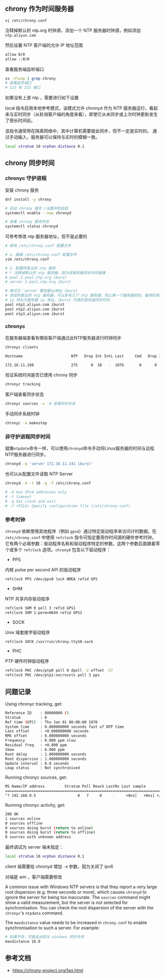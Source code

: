 ## chrony 作为时间服务器

`vi /etc/chrony.conf`

注释掉默认的 ntp.org 时钟源，添加一个 NTP 服务器时钟源，例如添加 `ntp.aliyun.com`

然后设置 NTP 客户端的允许 IP 地址范围

```bash
allow 0/0
allow ::0/0
```

查看服务端监听端口

```bash
ss -tlunp | grep chrony
# 查看监听端口
# 123 和 323 端口
```

如果没有上游 ntp ，需要进行如下设置

local 指令启用本地参考模式，该模式允许 chronyd 作为 NTP 服务器运行，看起来与实时同步（从轮询客户端的角度来看），即使它从未同步或上次时钟更新发生了很长时间前。

该指令通常用在隔离网络中，其中计算机需要彼此同步，但不一定是实时的。 通过手动输入，服务器可以保持与实时的模糊一致。

```bash
local stratum 10 orphan distance 0.1
```

## chrony 同步时间

### chronyc 守护进程

安装 chrony 服务

```bash
dnf install -y chrony

# 启动 chrony 服务 /设置开机自启
systemctl enable --now chronyd

# 查看 chrony 服务状态
systemctl status chronyd
```

可参考修改 ntp 服务器地址，但不是必要的

```bash
# 修改 /etc/chrony.conf 配置文件

# 1、编辑 /etc/chrony.conf 配置文件
vim /etc/chrony.conf

# 2、配置阿里云的 ntp 服务
# * 注释掉默认的 ntp 服务器，因为该服务器同步时间略慢
# pool 2.pool.ntp.org iburst
# server 2.pool.ntp.org iburst

# 格式为：server 服务器ip地址 iburst 
# 添加阿里云的 ntp 服务器，可以多写几个 ntp 服务器，防止第一个服务器宕机，备用的其他 ntp 服务器可以继续进行时间同步
# ip 地址为服务器 ip 地址，iburst 代表的是快速同步时间 
pool ntp1.aliyun.com iburst
pool ntp2.aliyun.com iburst
pool ntp3.aliyun.com iburst
```

### chronyc

在服务器端查看有哪些客户端通过此NTP服务器进行时钟同步

```bash
chronyc clients

Hostname                      NTP   Drop Int IntL Last     Cmd   Drop Int  Last

172.16.11.188                 275      0  10   -  1076       0      0   -     -
```

验证系统时间是否已使用 chrony 同步

```bash
chronyc tracking
```

客户端查看同步状态

```bash
chronyc sources -v  # 查看同步状态
```

手动同步系统时钟

```bash
chronyc -a makestep
```

### 非守护进程同步时间

就像`ntpdate`命令一样，可以使用`chronyd`命令手动将Linux服务器的时间与远程NTP服务器进行同步。

```bash
chronyd -q 'server 172.16.11.141 iburst'
```

也可以从配置文件读取 NTP Server

```bash
chronyd -4 -t 10 -q -f /etc/chrony.conf

# -4 Use IPv4 addresses only
# -t timeout
# -q Set clock and exit
# -f <FILE> Specify configuration file (/etc/chrony.conf)
```

### 参考时钟

`chronyd` 依赖使用其他程序（例如 `gpsd`）通过特定驱动程序来访问计时数据。在 `/etc/chrony.conf` 中使用 `refclock` 指令可指定要用作时间源的硬件参考时钟。它有两个必填参数：驱动程序名称和驱动程序特定的参数。这两个参数后面跟着零个或多个 `refclock` 选项。`chronyd` 包含以下驱动程序：    

- PPS

内核 pulse per second API 的驱动程序

```bash
refclock PPS /dev/pps0 lock NMEA refid GPS
```

- SHM

NTP 共享内存驱动程序

```bash
refclock SHM 0 poll 3 refid GPS1
refclock SHM 1:perm=0644 refid GPS2
```

- SOCK

Unix 域套接字驱动程序

```bash
refclock SOCK /var/run/chrony.ttyS0.sock
```

- PHC

PTP 硬件时钟驱动程序

```bash
refclock PHC /dev/ptp0 poll 0 dpoll -2 offset -37
refclock PHC /dev/ptp1:nocrossts poll 3 pps
```

## 问题记录

Using chronyc tracking, get:

```bash
Reference ID    : 00000000 ()
Stratum         : 0
Ref time (UTC)  : Thu Jan 01 00:00:00 1970
System time     : 0.000000000 seconds fast of NTP time
Last offset     : +0.000000000 seconds
RMS offset      : 0.000000000 seconds
Frequency       : 0.000 ppm slow
Residual freq   : +0.000 ppm
Skew            : 0.000 ppm
Root delay      : 1.000000000 seconds
Root dispersion : 1.000000000 seconds
Update interval : 0.0 seconds
Leap status     : Not synchronised
```

Running chronyc sources, get:

```bash
MS Name/IP address         Stratum Poll Reach LastRx Last sample
===============================================================================
^? 192.168.0.5                   0   7     0     -     +0ns[   +0ns] +/-    0ns
```

Running chronyc activity, get:

```bash
200 OK
1 sources online
0 sources offline
0 sources doing burst (return to online)
0 sources doing burst (return to offline)
8 sources with unknown address
```

最终调试为 server 端未指定：

```bash
local stratum 10 orphan distance 0.1
```

client 端需要给 chronyd 增加 `-4` 参数，因为关闭了 ipv6

对端是 win ，客户端需要修改

A common issue with Windows NTP servers is that they report a very large root dispersion (e.g. three seconds or more), which causes `chronyd` to ignore the server for being too inaccurate. The `sources` command might show a valid measurement, but the server is not selected for synchronisation. You can check the root dispersion of the server with the `chronyc`'s `ntpdata` command.

The `maxdistance` value needs to be increased in `chrony.conf` to enable synchronisation to such a server. For example:

```bash
# 如果不改，可能会出现与 windows 同步失败
maxdistance 16.0
```

## 参考文档

- <https://chrony-project.org/faq.html>
